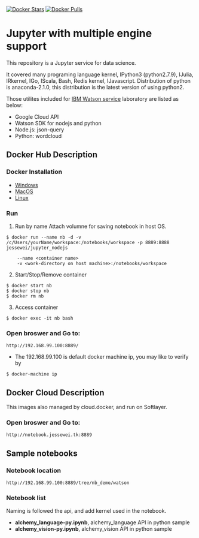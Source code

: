 [![Docker Stars](https://img.shields.io/docker/stars/jessewei/jupyter_nodejs.svg?style=flat-square)](https://hub.docker.com/r/jessewei/jupyter_nodejs/)
[![Docker Pulls](https://img.shields.io/docker/pulls/jessewei/jupyter_nodejs.svg?style=flat-square)](https://hub.docker.com/r/jessewei/jupyter_nodejs/)

# Jupyter with multiple engine support 
This repository is a Jupyter service for data science.

It covered many programing language kernel, IPython3 (python2.7.9), IJulia, IRkernel, IGo, IScala, Bash, Redis kernel, IJavascript.
Distribution of python is anaconda-2.1.0, this distribution is the latest version of using python2. 

Those utilites included for [IBM Watson service](https://console.ng.bluemix.net/) laboratory are listed as below:
- Google Cloud API
- Watson SDK for nodejs and python
- Node.js: json-query
- Python: wordcloud

## Docker Hub Description
### Docker Installation

- [Windows](https://docs.docker.com/windows/step_one/)
- [MacOS](https://docs.docker.com/mac/step_one/)
- [Linux](https://docs.docker.com/linux/step_one/)

### Run

1. Run by name
Attach volumne for saving notebook in host OS.
``` 
$ docker run --name nb -d -v /c/Users/yourName/workspace:/notebooks/workspace -p 8889:8888  jessewei/jupyter_nodejs
```
``` 
    --name <container name>
    -v <work-directory on host machine>:/notebooks/workspace
```     

2. Start/Stop/Remove container    
``` 
$ docker start nb
$ docker stop nb
$ docker rm nb    
```

3. Access container 
``` 
$ docker exec -it nb bash
```


### Open broswer and Go to:
``` 
http://192.168.99.100:8889/
``` 

- The 192.168.99.100 is default docker machine ip, you may like to verify by

```
$ docker-machine ip
``` 

## Docker Cloud Description
This images also managed by cloud.docker, and run on Softlayer.

### Open broswer and Go to:
``` 
http://notebook.jessewei.tk:8889
``` 

## Sample notebooks
### Notebook location
``` 
http://192.168.99.100:8889/tree/nb_demo/watson
``` 
### Notebook list
Naming is followed the api, and add kernel used in the notebook.
- **alchemy_language-py.ipynb**, alchemy_language API in python sample
- **alchemy_vision-py.ipynb**, alchemy_vision API in python sample


